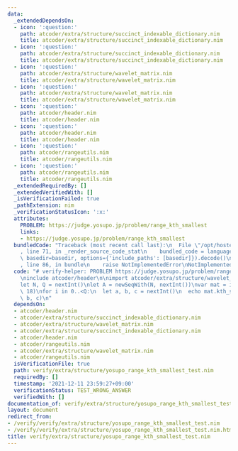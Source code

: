 ```yaml
---
data:
  _extendedDependsOn:
  - icon: ':question:'
    path: atcoder/extra/structure/succinct_indexable_dictionary.nim
    title: atcoder/extra/structure/succinct_indexable_dictionary.nim
  - icon: ':question:'
    path: atcoder/extra/structure/succinct_indexable_dictionary.nim
    title: atcoder/extra/structure/succinct_indexable_dictionary.nim
  - icon: ':question:'
    path: atcoder/extra/structure/wavelet_matrix.nim
    title: atcoder/extra/structure/wavelet_matrix.nim
  - icon: ':question:'
    path: atcoder/extra/structure/wavelet_matrix.nim
    title: atcoder/extra/structure/wavelet_matrix.nim
  - icon: ':question:'
    path: atcoder/header.nim
    title: atcoder/header.nim
  - icon: ':question:'
    path: atcoder/header.nim
    title: atcoder/header.nim
  - icon: ':question:'
    path: atcoder/rangeutils.nim
    title: atcoder/rangeutils.nim
  - icon: ':question:'
    path: atcoder/rangeutils.nim
    title: atcoder/rangeutils.nim
  _extendedRequiredBy: []
  _extendedVerifiedWith: []
  _isVerificationFailed: true
  _pathExtension: nim
  _verificationStatusIcon: ':x:'
  attributes:
    PROBLEM: https://judge.yosupo.jp/problem/range_kth_smallest
    links:
    - https://judge.yosupo.jp/problem/range_kth_smallest
  bundledCode: "Traceback (most recent call last):\n  File \"/opt/hostedtoolcache/Python/3.10.6/x64/lib/python3.10/site-packages/onlinejudge_verify/documentation/build.py\"\
    , line 71, in _render_source_code_stat\n    bundled_code = language.bundle(stat.path,\
    \ basedir=basedir, options={'include_paths': [basedir]}).decode()\n  File \"/opt/hostedtoolcache/Python/3.10.6/x64/lib/python3.10/site-packages/onlinejudge_verify/languages/nim.py\"\
    , line 86, in bundle\n    raise NotImplementedError\nNotImplementedError\n"
  code: "# verify-helper: PROBLEM https://judge.yosupo.jp/problem/range_kth_smallest\n\
    \ninclude atcoder/header\n\nimport atcoder/extra/structure/wavelet_matrix\n\n\
    let N, Q = nextInt()\nlet A = newSeqWith(N, nextInt())\nvar mat = initCompressedWaveletMatrix(A,\
    \ 18)\nfor i in 0..<Q:\n  let a, b, c = nextInt()\n  echo mat.kth_smallest(a ..<\
    \ b, c)\n"
  dependsOn:
  - atcoder/header.nim
  - atcoder/extra/structure/succinct_indexable_dictionary.nim
  - atcoder/extra/structure/wavelet_matrix.nim
  - atcoder/extra/structure/succinct_indexable_dictionary.nim
  - atcoder/header.nim
  - atcoder/rangeutils.nim
  - atcoder/extra/structure/wavelet_matrix.nim
  - atcoder/rangeutils.nim
  isVerificationFile: true
  path: verify/extra/structure/yosupo_range_kth_smallest_test.nim
  requiredBy: []
  timestamp: '2021-12-11 23:59:27+09:00'
  verificationStatus: TEST_WRONG_ANSWER
  verifiedWith: []
documentation_of: verify/extra/structure/yosupo_range_kth_smallest_test.nim
layout: document
redirect_from:
- /verify/verify/extra/structure/yosupo_range_kth_smallest_test.nim
- /verify/verify/extra/structure/yosupo_range_kth_smallest_test.nim.html
title: verify/extra/structure/yosupo_range_kth_smallest_test.nim
---
```

